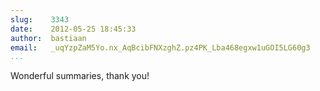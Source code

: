 ```yaml
---
slug:    3343
date:    2012-05-25 18:45:33
author:  bastiaan
email:   _uqYzpZaM5Yo.nx_AqBcibFNXzghZ.pz4PK_Lba468egxw1uGOI5LG60g3
...
```


Wonderful summaries, thank you!
